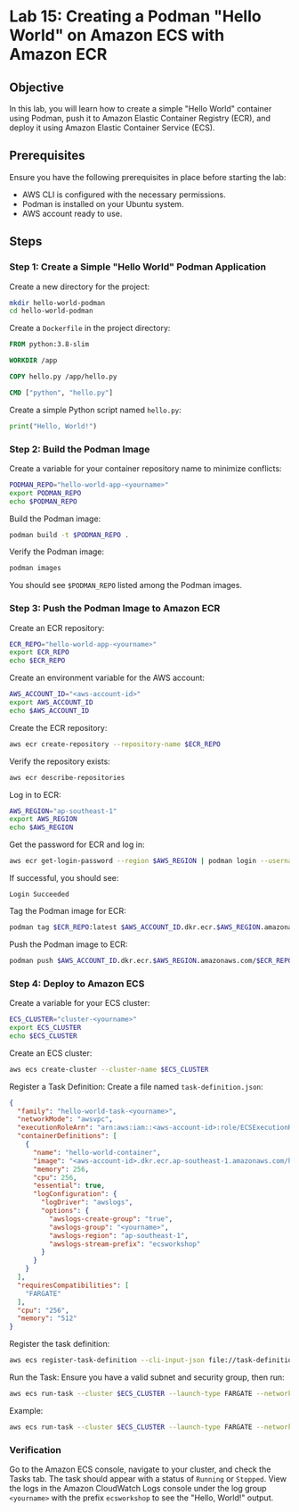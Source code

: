 # Lab 15: Creating a Podman "Hello World" on Amazon ECS with Amazon ECR

## Objective

In this lab, you will learn how to create a simple "Hello World" container using Podman, push it to Amazon Elastic Container Registry (ECR), and deploy it using Amazon Elastic Container Service (ECS).

## Prerequisites

Ensure you have the following prerequisites in place before starting the lab:

- AWS CLI is configured with the necessary permissions.
- Podman is installed on your Ubuntu system.
- AWS account ready to use.

## Steps

### Step 1: Create a Simple "Hello World" Podman Application

Create a new directory for the project:

```bash
mkdir hello-world-podman
cd hello-world-podman
```

Create a `Dockerfile` in the project directory:

```dockerfile
FROM python:3.8-slim

WORKDIR /app

COPY hello.py /app/hello.py

CMD ["python", "hello.py"]
```

Create a simple Python script named `hello.py`:

```python
print("Hello, World!")
```

### Step 2: Build the Podman Image

Create a variable for your container repository name to minimize conflicts:

```bash
PODMAN_REPO="hello-world-app-<yourname>"
export PODMAN_REPO
echo $PODMAN_REPO
```

Build the Podman image:

```bash
podman build -t $PODMAN_REPO .
```

Verify the Podman image:

```bash
podman images
```

You should see `$PODMAN_REPO` listed among the Podman images.

### Step 3: Push the Podman Image to Amazon ECR

Create an ECR repository:

```bash
ECR_REPO="hello-world-app-<yourname>"
export ECR_REPO
echo $ECR_REPO
```

Create an environment variable for the AWS account:

```bash
AWS_ACCOUNT_ID="<aws-account-id>"
export AWS_ACCOUNT_ID
echo $AWS_ACCOUNT_ID
```

Create the ECR repository:

```bash
aws ecr create-repository --repository-name $ECR_REPO
```

Verify the repository exists:

```bash
aws ecr describe-repositories
```

Log in to ECR:

```bash
AWS_REGION="ap-southeast-1"
export AWS_REGION
echo $AWS_REGION
```

Get the password for ECR and log in:

```bash
aws ecr get-login-password --region $AWS_REGION | podman login --username AWS --password-stdin $AWS_ACCOUNT_ID.dkr.ecr.$AWS_REGION.amazonaws.com
```

If successful, you should see:

```
Login Succeeded
```

Tag the Podman image for ECR:

```bash
podman tag $ECR_REPO:latest $AWS_ACCOUNT_ID.dkr.ecr.$AWS_REGION.amazonaws.com/$ECR_REPO:latest
```

Push the Podman image to ECR:

```bash
podman push $AWS_ACCOUNT_ID.dkr.ecr.$AWS_REGION.amazonaws.com/$ECR_REPO:latest
```

### Step 4: Deploy to Amazon ECS

Create a variable for your ECS cluster:

```bash
ECS_CLUSTER="cluster-<yourname>"
export ECS_CLUSTER
echo $ECS_CLUSTER
```

Create an ECS cluster:

```bash
aws ecs create-cluster --cluster-name $ECS_CLUSTER
```

Register a Task Definition: Create a file named `task-definition.json`:

```json
{
  "family": "hello-world-task-<yourname>",
  "networkMode": "awsvpc",
  "executionRoleArn": "arn:aws:iam::<aws-account-id>:role/ECSExecutionRole",
  "containerDefinitions": [
    {
      "name": "hello-world-container",
      "image": "<aws-account-id>.dkr.ecr.ap-southeast-1.amazonaws.com/hello-world-app-<yourname>:latest",
      "memory": 256,
      "cpu": 256,
      "essential": true,
      "logConfiguration": {
        "logDriver": "awslogs",
        "options": {
          "awslogs-create-group": "true",
          "awslogs-group": "<yourname>",
          "awslogs-region": "ap-southeast-1",
          "awslogs-stream-prefix": "ecsworkshop"
        }
      }
    }
  ],
  "requiresCompatibilities": [
    "FARGATE"
  ],
  "cpu": "256",
  "memory": "512"
}
```

Register the task definition:

```bash
aws ecs register-task-definition --cli-input-json file://task-definition.json
```

Run the Task: Ensure you have a valid subnet and security group, then run:

```bash
aws ecs run-task --cluster $ECS_CLUSTER --launch-type FARGATE --network-configuration "awsvpcConfiguration={subnets=[<your-subnet-id>],securityGroups=[<your-security-group-id>],assignPublicIp=ENABLED}" --task-definition hello-world-task-<yourname>
```

Example:

```bash
aws ecs run-task --cluster $ECS_CLUSTER --launch-type FARGATE --network-configuration "awsvpcConfiguration={subnets=[subnet-0ac39594c83295aa3],securityGroups=[sg-0f337d85f089a9cb0],assignPublicIp=ENABLED}" --task-definition hello-world-task-<yourname>
```

### Verification

Go to the Amazon ECS console, navigate to your cluster, and check the Tasks tab. The task should appear with a status of `Running` or `Stopped`. View the logs in the Amazon CloudWatch Logs console under the log group `<yourname>` with the prefix `ecsworkshop` to see the "Hello, World!" output.
